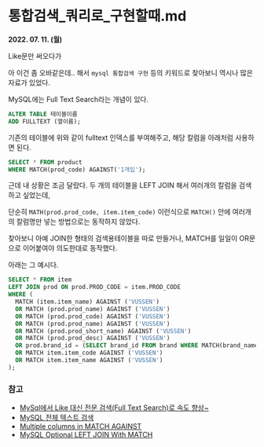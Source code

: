 # 통합검색_쿼리로_구현할때.md

**2022. 07. 11. (월)**

Like문만 써오다가

아 이건 좀 오바같은데.. 해서 `mysql 통합검색 구현` 등의 키워드로 찾아보니 역시나 많은 자료가 있었다.

MySQL에는 Full Text Search라는 개념이 있다.

```sql
ALTER TABLE 테이블이름
ADD FULLTEXT (열이름);
```

기존의 테이블에 위와 같이 fulltext 인덱스를 부여해주고, 해당 칼럼을 아래처럼 사용하면 된다.

```sql
SELECT * FROM product
WHERE MATCH(prod_code) AGAINST('1개입');
```

근데 내 상황은 조금 달랐다. 두 개의 테이블을 LEFT JOIN 해서 여러개의 칼럼을 검색하고 싶었는데,

단순히 `MATH(prod.prod_code, item.item_code)` 이런식으로 `MATCH()` 안에 여러개의 칼럼명만 넣는 방법으로는 동작하지 않았다.

찾아보니 아예 JOIN한 형태의 검색용테이블을 따로 만들거나, MATCH를 일일이 OR문으로 이어붙여야 의도한대로 동작했다.

아래는 그 예시다.

```sql
SELECT * FROM item
LEFT JOIN prod ON prod.PROD_CODE = item.PROD_CODE
WHERE (
  MATCH (item.item_name) AGAINST ('VUSSEN')
  OR MATCH (prod.prod_name) AGAINST ('VUSSEN')
  OR MATCH (prod.prod_code) AGAINST ('VUSSEN')
  OR MATCH (prod.prod_name) AGAINST ('VUSSEN')
  OR MATCH (prod.prod_short_name) AGAINST ('VUSSEN')
  OR MATCH (prod.prod_desc) AGAINST ('VUSSEN')
  OR prod.brand_id = (SELECT brand_id FROM brand WHERE MATCH(brand_name) AGAINST ('VUSSEN'))
  OR MATCH item.item_code AGAINST ('VUSSEN')
  OR MATCH item.item_name AGAINST ('VUSSEN')
);
```

### 참고
* [MySql에서 Like 대신 전문 검색(Full Text Search)로 속도 향상~](https://blog.acronym.co.kr/575)
* [MySQL 전체 텍스트 검색](https://soranta.tistory.com/18)
* [Multiple columns in MATCH AGAINST](https://stackoverflow.com/questions/26614230/multiple-columns-in-match-against)
* [MySQL Optional LEFT JOIN With MATCH](https://stackoverflow.com/questions/18666204/mysql-optional-left-join-with-match)
